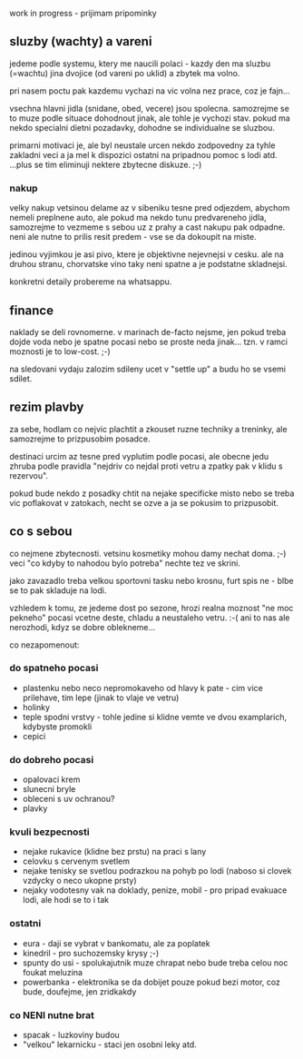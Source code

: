 work in progress - prijimam pripominky

## sluzby (wachty) a vareni

jedeme podle systemu, ktery me naucili polaci - kazdy den ma sluzbu (=wachtu) jina dvojice (od vareni po uklid) a zbytek ma volno.

pri nasem poctu pak kazdemu vychazi na vic volna nez prace, coz je fajn...

vsechna hlavni jidla (snidane, obed, vecere) jsou spolecna. samozrejme se to muze podle situace dohodnout jinak, ale tohle je vychozi stav. pokud ma nekdo specialni dietni pozadavky, dohodne se individualne se sluzbou.

primarni motivaci je, ale byl neustale urcen nekdo zodpovedny za tyhle zakladni veci a ja mel k dispozici ostatni na pripadnou pomoc s lodi atd. ...plus se tim eliminuji nektere zbytecne diskuze. ;-)

### nakup

velky nakup vetsinou delame az v sibeniku tesne pred odjezdem, abychom nemeli preplnene auto, ale pokud ma nekdo tunu predvareneho jidla, samozrejme to vezmeme s sebou uz z prahy a cast nakupu pak odpadne. neni ale nutne to prilis resit predem - vse se da dokoupit na miste.

jedinou vyjimkou je asi pivo, ktere je objektivne nejevnejsi v cesku. ale na druhou stranu, chorvatske vino taky neni spatne a je podstatne skladnejsi.

konkretni detaily probereme na whatsappu.

## finance

naklady se deli rovnomerne. v marinach de-facto nejsme, jen pokud treba dojde voda nebo je spatne pocasi nebo se proste neda jinak... tzn. v ramci moznosti je to low-cost. ;-)

na sledovani vydaju zalozim sdileny ucet v "settle up" a budu ho se vsemi sdilet.

## rezim plavby

za sebe, hodlam co nejvic plachtit a zkouset ruzne techniky a treninky, ale samozrejme to prizpusobim posadce.

destinaci urcim az tesne pred vyplutim podle pocasi, ale obecne jedu zhruba podle pravidla "nejdriv co nejdal proti vetru a zpatky pak v klidu s rezervou".

pokud bude nekdo z posadky chtit na nejake specificke misto nebo se treba vic poflakovat v zatokach, necht se ozve a ja se pokusim to prizpusobit.

## co s sebou

co nejmene zbytecnosti. vetsinu kosmetiky mohou damy nechat doma. ;-) veci "co kdyby to nahodou bylo potreba" nechte tez ve skrini.

jako zavazadlo treba velkou sportovni tasku nebo krosnu, furt spis ne - blbe se to pak skladuje na lodi.

vzhledem k tomu, ze jedeme dost po sezone, hrozi realna moznost "ne moc pekneho" pocasi vcetne deste, chladu a neustaleho vetru. :-( ani to nas ale nerozhodi, kdyz se dobre oblekneme...

co nezapomenout:

### do spatneho pocasi
- plastenku nebo neco nepromokaveho od hlavy k pate - cim vice prilehave, tim lepe (jinak to vlaje ve vetru)
- holinky
- teple spodni vrstvy - tohle jedine si klidne vemte ve dvou examplarich, kdybyste promokli
- cepici

### do dobreho pocasi
- opalovaci krem
- slunecni bryle
- obleceni s uv ochranou?
- plavky

### kvuli bezpecnosti
- nejake rukavice (klidne bez prstu) na praci s lany
- celovku s cervenym svetlem
- nejake tenisky se svetlou podrazkou na pohyb po lodi (naboso si clovek vzdycky o neco ukopne prsty)
- nejaky vodotesny vak na doklady, penize, mobil - pro pripad evakuace lodi, ale hodi se to i tak

### ostatni
- eura - daji se vybrat v bankomatu, ale za poplatek
- kinedril - pro suchozemsky krysy ;-)
- spunty do usi - spolukajutnik muze chrapat nebo bude treba celou noc foukat meluzina
- powerbanka - elektronika se da dobijet pouze pokud bezi motor, coz bude, doufejme, jen zridkakdy

### co NENI nutne brat
- spacak - luzkoviny budou
- "velkou" lekarnicku - staci jen osobni leky atd.

